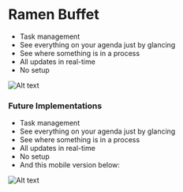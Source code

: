 # Ramen Buffet

* Task management 
* See everything on your agenda just by glancing
* See where something is in a process
* All updates in real-time
* No setup

![Alt text](https://raw.githubusercontent.com/evturn/ramen-buffet/master/assets/img/ramen-buffet.png)

### Future Implementations

* Task management 
* See everything on your agenda just by glancing
* See where something is in a process
* All updates in real-time
* No setup
* And this mobile version below:

![Alt text](https://raw.githubusercontent.com/evturn/ramen-buffet/master/assets/img/ramen-buffet-m.png)